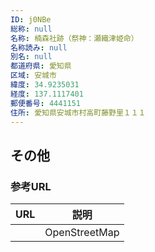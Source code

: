 ```yaml
---
ID: j0NBe
総称: null
名称: 楠森社跡（祭神：瀬織津姫命）
名称読み: null
別名: null
都道府県: 愛知県
区域: 安城市
緯度: 34.9235031
経度: 137.1117401
郵便番号: 4441151
住所: 愛知県安城市村高町藤野里１１１
---
```


## その他

### 参考URL

| URL | 説明          |
| --- | ------------- |
|     | OpenStreetMap |
